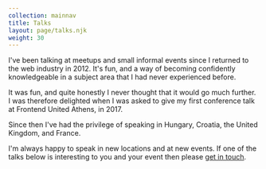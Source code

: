 ```yaml
---
collection: mainnav
title: Talks
layout: page/talks.njk
weight: 30
---
```


I've been talking at meetups and small informal events since I returned to the web industry in 2012. It's fun, and a way of becoming confidently knowledgeable in a subject area that I had never experienced before.

It was fun, and quite honestly I never thought that it would go much further. I was therefore delighted when I was asked to give my first conference talk at Frontend United Athens, in 2017. 

Since then I've had the privilege of speaking in Hungary, Croatia, the United Kingdom, and France. 

I'm always happy to speak in new locations and at new events. If one of the talks below is interesting to you and your event then please [get in touch](/contact).


